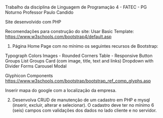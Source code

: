 Trabalho da disciplina de Linguagem de Programação 4 - FATEC - PG Noturno
Professor Paulo Candido

Site desenvolvido com PHP

Recomendações para construção do site:
Usar Basic Template: https://www.w3schools.com/bootstrap4/default.asp

1) Página Home Page com no mínimo os seguintes recursos de Bootstrap:

Typograph
Colors
Images - Rounded Corners
Table - Responsive
Button Groups
List Groups
Card (com image, title, text and links)
Dropdown with Divider
Forms
Carousel
Modal

Glyphicon Components
https://www.w3schools.com/bootstrap/bootstrap_ref_comp_glyphs.asp

Inserir mapa do google com a localização da empresa.

2) Desenvolva CRUD de manutenção de um cadastro em PHP e mysql (inserir, excluir, alterar e selecionar).
   O cadastro deve ter no mínimo 6 (seis) campos com validações dos dados no lado cliente e no servidor.
